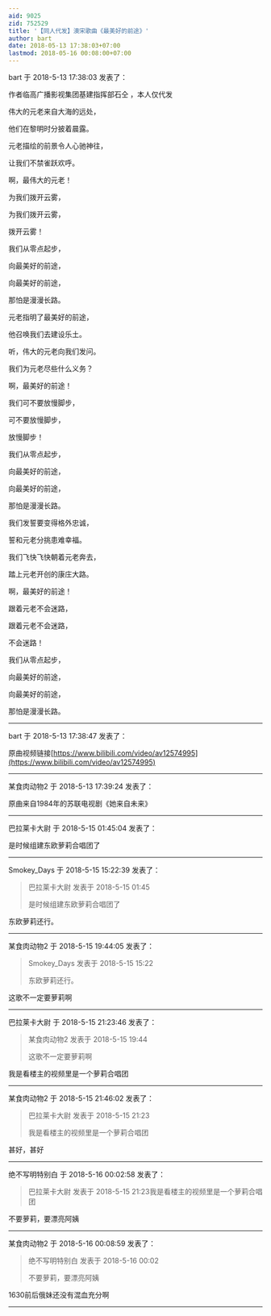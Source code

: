 ```yaml
---
aid: 9025
zid: 752529
title: '【同人代发】澳宋歌曲《最美好的前途》'
author: bart
date: 2018-05-13 17:38:03+07:00
lastmod: 2018-05-16 00:08:00+07:00
---
```


bart 于 2018-5-13 17:38:03 发表了：

作者临高广播影视集团基建指挥部石仝 ，本人仅代发

伟大的元老来自大海的远处， 

他们在黎明时分披着晨露。 

元老描绘的前景令人心驰神往， 

让我们不禁雀跃欢呼。 

啊，最伟大的元老！ 

为我们拨开云雾， 

为我们拨开云雾， 

拨开云雾！ 

我们从零点起步， 

向最美好的前途， 

向最美好的前途， 

那怕是漫漫长路。 

元老指明了最美好的前途， 

他召唤我们去建设乐土。 

听，伟大的元老向我们发问。 

我们为元老尽些什么义务？ 

啊，最美好的前途！ 

我们可不要放慢脚步， 

可不要放慢脚步， 

放慢脚步！        

我们从零点起步， 

向最美好的前途， 

向最美好的前途， 

那怕是漫漫长路。 

我们发誓要变得格外忠诚， 

誓和元老分挑患难幸福。 

我们飞快飞快朝着元老奔去， 

踏上元老开创的康庄大路。 

啊，最美好的前途！ 

跟着元老不会迷路， 

跟着元老不会迷路， 

不会迷路！ 

我们从零点起步， 

向最美好的前途， 

向最美好的前途， 

那怕是漫漫长路。

---------

bart 于 2018-5-13 17:38:47 发表了：

原曲视频链接[https://www.bilibili.com/video/av12574995](https://www.bilibili.com/video/av12574995)

---------

某食肉动物2 于 2018-5-13 17:39:24 发表了：

原曲来自1984年的苏联电视剧《她来自未来》

---------

巴拉莱卡大尉 于 2018-5-15 01:45:04 发表了：

是时候组建东欧萝莉合唱团了

---------

Smokey_Days 于 2018-5-15 15:22:39 发表了：

> 巴拉莱卡大尉 发表于 2018-5-15 01:45
> 
> 是时候组建东欧萝莉合唱团了



东欧萝莉还行。

---------

某食肉动物2 于 2018-5-15 19:44:05 发表了：

> Smokey\_Days 发表于 2018-5-15 15:22
> 
> 东欧萝莉还行。



这歌不一定要萝莉啊

---------

巴拉莱卡大尉 于 2018-5-15 21:23:46 发表了：

> 某食肉动物2 发表于 2018-5-15 19:44
> 
> 这歌不一定要萝莉啊



我是看楼主的视频里是一个萝莉合唱团

---------

某食肉动物2 于 2018-5-15 21:46:02 发表了：

> 巴拉莱卡大尉 发表于 2018-5-15 21:23
> 
> 我是看楼主的视频里是一个萝莉合唱团



甚好，甚好

---------

绝不写明特别白 于 2018-5-16 00:02:58 发表了：

> 巴拉莱卡大尉 发表于 2018-5-15 21:23我是看楼主的视频里是一个萝莉合唱团



不要萝莉，要漂亮阿姨

---------

某食肉动物2 于 2018-5-16 00:08:59 发表了：

> 绝不写明特别白 发表于 2018-5-16 00:02
> 
> 不要萝莉，要漂亮阿姨



1630前后俄妹还没有混血充分啊

---------

